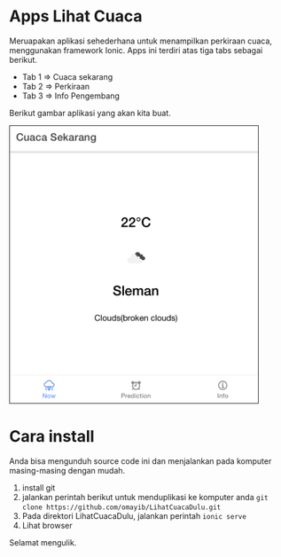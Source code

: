<h1> Apps Lihat Cuaca</h1>
Meruapakan aplikasi sehederhana untuk menampilkan perkiraan cuaca, menggunakan framework Ionic. Apps ini terdiri atas tiga tabs sebagai berikut.

* Tab 1 => Cuaca sekarang
* Tab 2 => Perkiraan
* Tab 3 => Info Pengembang

Berikut gambar aplikasi yang akan kita buat.

<img src="https://github.com/omayib/LihatCuacaDulu/blob/master/img/tab1.png?raw=true" height="500" border="1">

<h1> Cara install</h1>
Anda bisa mengunduh source code ini dan menjalankan pada komputer masing-masing dengan mudah. 

1. install git
2. jalankan perintah berikut untuk menduplikasi ke komputer anda
    ```git clone https://github.com/omayib/LihatCuacaDulu.git```
3. Pada direktori LihatCuacaDulu, jalankan perintah
    ```ionic serve```
4. Lihat browser

Selamat mengulik.